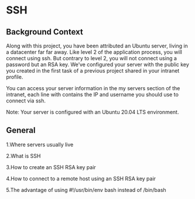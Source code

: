 # SSH

## Background Context

Along with this project, you have been attributed an Ubuntu server, living in a datacenter far far away. Like level 2 of the application process, you will connect using ssh. But contrary to level 2, you will not connect using a password but an RSA key. We’ve configured your server with the public key you created in the first task of a previous project shared in your intranet profile.

You can access your server information in the my servers section of the intranet, each line with contains the IP and username you should use to connect via ssh.

Note: Your server is configured with an Ubuntu 20.04 LTS environment.

## General 

1.Where servers usually live

2.What is SSH

3.How to create an SSH RSA key pair

4.How to connect to a remote host using an SSH RSA key pair

5.The advantage of using #!/usr/bin/env bash instead of /bin/bash

